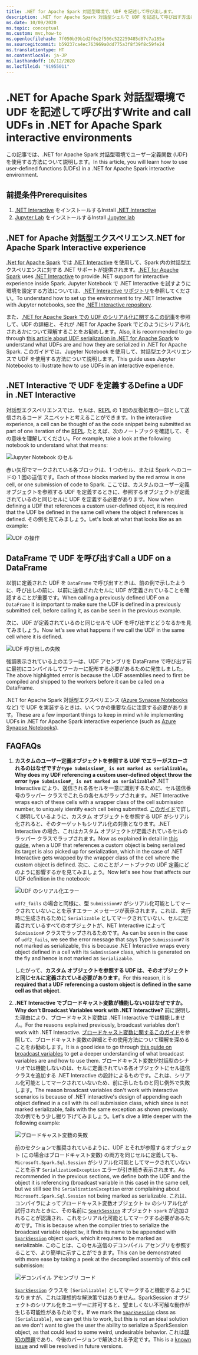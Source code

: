 ```yaml
---
title: .NET for Apache Spark 対話型環境で、UDF を記述して呼び出します。
description: .NET for Apache Spark 対話型シェルで UDF を記述して呼び出す方法について説明します。
ms.date: 10/09/2020
ms.topic: conceptual
ms.custom: mvc,how-to
ms.openlocfilehash: 7f050b39b1d2f0e2f506c522259485d87c7a185a
ms.sourcegitcommit: b59237ca4ec763969a0dd775a3f8f39f8c59fe24
ms.translationtype: HT
ms.contentlocale: ja-JP
ms.lasthandoff: 10/12/2020
ms.locfileid: "91955011"
---
```

# <a name="write-and-call-udfs-in-net-for-apache-spark-interactive-environments"></a><span data-ttu-id="b0bb1-103">.NET for Apache Spark 対話型環境で UDF を記述して呼び出す</span><span class="sxs-lookup"><span data-stu-id="b0bb1-103">Write and call UDFs in .NET for Apache Spark interactive environments</span></span>

<span data-ttu-id="b0bb1-104">この記事では、.NET for Apache Spark 対話型環境でユーザー定義関数 (UDF) を使用する方法について説明します。</span><span class="sxs-lookup"><span data-stu-id="b0bb1-104">In this article, you will learn how to use user-defined functions (UDFs) in a .NET for Apache Spark interactive environment.</span></span>

## <a name="prerequisites"></a><span data-ttu-id="b0bb1-105">前提条件</span><span class="sxs-lookup"><span data-stu-id="b0bb1-105">Prerequisites</span></span>

1. <span data-ttu-id="b0bb1-106">[.NET Interactive](https://github.com/dotnet/interactive) をインストールする</span><span class="sxs-lookup"><span data-stu-id="b0bb1-106">Install [.NET Interactive](https://github.com/dotnet/interactive)</span></span>
2. <span data-ttu-id="b0bb1-107">[Jupyter Lab](https://jupyter.org/) をインストールする</span><span class="sxs-lookup"><span data-stu-id="b0bb1-107">Install [Jupyter lab](https://jupyter.org/)</span></span>

## <a name="net-for-apache-spark-interactive-experience"></a><span data-ttu-id="b0bb1-108">.NET for Apache 対話型エクスペリエンス</span><span class="sxs-lookup"><span data-stu-id="b0bb1-108">.NET for Apache Spark Interactive experience</span></span>

<span data-ttu-id="b0bb1-109">[.Net for Apache Spark](https://github.com/dotnet/spark) では [.NET Interactive](https://devblogs.microsoft.com/dotnet/net-interactive-is-here-net-notebooks-preview-2/) を使用して、Spark 内の対話型エクスペリエンスに対する .NET サポートが提供されます。</span><span class="sxs-lookup"><span data-stu-id="b0bb1-109">[.NET for Apache Spark](https://github.com/dotnet/spark) uses [.NET Interactive](https://devblogs.microsoft.com/dotnet/net-interactive-is-here-net-notebooks-preview-2/) to provide .NET support for interactive experience inside Spark.</span></span> <span data-ttu-id="b0bb1-110">Jupyter Notebook で .NET Interactive を試すように環境を設定する方法については、[.NET Interactive リポジトリ](https://github.com/dotnet/interactive)を参照してください。</span><span class="sxs-lookup"><span data-stu-id="b0bb1-110">To understand how to set up the environment to try .NET Interactive with Jupyter notebooks, see the [.NET Interactive repository](https://github.com/dotnet/interactive).</span></span>

<span data-ttu-id="b0bb1-111">また、[.NET for Apache Spark での UDF のシリアル化に関するこの記事](udf-guide.md)を参照して、UDF の詳細と、それが .NET for Apache Spark でどのようにシリアル化されるかについて理解することをお勧めします。</span><span class="sxs-lookup"><span data-stu-id="b0bb1-111">Also, it is recommended to go through [this article about UDF serialization in .NET for Apache Spark](udf-guide.md) to understand what UDFs are and how they are serialized in .NET for Apache Spark.</span></span>
<span data-ttu-id="b0bb1-112">このガイドでは、Jupyter Notebook を使用して、対話型エクスペリエンスで UDF を使用する方法について説明します。</span><span class="sxs-lookup"><span data-stu-id="b0bb1-112">This guide uses Jupyter Notebooks to illustrate how to use UDFs in an interactive experience.</span></span>

## <a name="define-a-udf-in-net-interactive"></a><span data-ttu-id="b0bb1-113">.NET Interactive で UDF を定義する</span><span class="sxs-lookup"><span data-stu-id="b0bb1-113">Define a UDF in .NET Interactive</span></span>

<span data-ttu-id="b0bb1-114">対話型エクスペリエンスでは、セルは、[REPL](https://en.wikipedia.org/wiki/Read%E2%80%93eval%E2%80%93print_loop) の 1 回の反復処理の一部として送信されるコード スニペットと考えることができます。</span><span class="sxs-lookup"><span data-stu-id="b0bb1-114">In the interactive experience, a cell can be thought of as the code snippet being submitted as part of one iteration of the [REPL](https://en.wikipedia.org/wiki/Read%E2%80%93eval%E2%80%93print_loop).</span></span> <span data-ttu-id="b0bb1-115">たとえば、次のノートブックを確認して、その意味を理解してください。</span><span class="sxs-lookup"><span data-stu-id="b0bb1-115">For example, take a look at the following notebook to understand what that means:</span></span>

![Jupyter Notebook のセル](./media/dotnet-interactive/dotnet-interactive-cells.png)

<span data-ttu-id="b0bb1-117">赤い矢印でマークされている各ブロックは、1 つのセル、または Spark へのコードの 1 回の送信です。</span><span class="sxs-lookup"><span data-stu-id="b0bb1-117">Each of those blocks marked by the red arrow is one cell, or one submission of code to Spark.</span></span> <span data-ttu-id="b0bb1-118">ここでは、カスタムのユーザー定義オブジェクトを参照する UDF を定義するときに、参照するオブジェクトが定義されているのと同じセルに UDF を定義する必要があります。</span><span class="sxs-lookup"><span data-stu-id="b0bb1-118">Now when defining a UDF that references a custom user-defined object, it is required that the UDF be defined in the same cell where the object it references is defined.</span></span> <span data-ttu-id="b0bb1-119">その例を見てみましょう。</span><span class="sxs-lookup"><span data-stu-id="b0bb1-119">Let's look at what that looks like as an example:</span></span>

![UDF の操作](./media/dotnet-interactive/working-udf.png)

## <a name="call-a-udf-on-a-dataframe"></a><span data-ttu-id="b0bb1-121">DataFrame で UDF を呼び出す</span><span class="sxs-lookup"><span data-stu-id="b0bb1-121">Call a UDF on a DataFrame</span></span>

<span data-ttu-id="b0bb1-122">以前に定義された UDF を `DataFrame` で呼び出すときは、前の例で示したように、呼び出しの前に、以前に送信されたセルに UDF が定義されていることを確認することが重要です。</span><span class="sxs-lookup"><span data-stu-id="b0bb1-122">When calling a previously defined UDF on a `DataFrame` it is important to make sure the UDF is defined in a previously submitted cell, before calling it, as can be seen in the previous example.</span></span>

<span data-ttu-id="b0bb1-123">次に、UDF が定義されているのと同じセルで UDF を呼び出すとどうなるかを見てみましょう。</span><span class="sxs-lookup"><span data-stu-id="b0bb1-123">Now let's see what happens if we call the UDF in the same cell where it is defined.</span></span>

![UDF 呼び出しの失敗](./media/dotnet-interactive/udf_fails.png)

<span data-ttu-id="b0bb1-125">強調表示されている上のエラーは、UDF アセンブリを DataFrame で呼び出す前に最初にコンパイルしてワーカーに配布する必要があるために発生しました。</span><span class="sxs-lookup"><span data-stu-id="b0bb1-125">The above highlighted error is because the UDF assemblies need to first be compiled and shipped to the workers before it can be called on a DataFrame.</span></span>

<span data-ttu-id="b0bb1-126">.NET for Apache Spark 対話型エクスペリエンス ([Azure Synapse Notebooks](https://docs.microsoft.com/azure/synapse-analytics/spark/apache-spark-development-using-notebooks) など) で UDF を実装するときは、いくつかの重要な点に注意する必要があります。</span><span class="sxs-lookup"><span data-stu-id="b0bb1-126">These are a few important things to keep in mind while implementing UDFs in .NET for Apache Spark interactive experience (such as [Azure Synapse Notebooks](https://docs.microsoft.com/azure/synapse-analytics/spark/apache-spark-development-using-notebooks)).</span></span>

## <a name="faqs"></a><span data-ttu-id="b0bb1-127">FAQ</span><span class="sxs-lookup"><span data-stu-id="b0bb1-127">FAQs</span></span>

1. <span data-ttu-id="b0bb1-128">**カスタムのユーザー定義オブジェクトを参照する UDF でエラーがスローされるのはなぜですか`Type Submission#_ is not marked as serializable`。**</span><span class="sxs-lookup"><span data-stu-id="b0bb1-128">**Why does my UDF referencing a custom user-defined object throw the error `Type Submission#_ is not marked as serializable`?**</span></span>
    <span data-ttu-id="b0bb1-129">.NET Interactive により、送信される各セルを一意に識別するために、セル送信番号のラッパー クラスでこれらの各セルがラップされます。</span><span class="sxs-lookup"><span data-stu-id="b0bb1-129">.NET Interactive wraps each of these cells with a wrapper class of the cell submission number, to uniquely identify each cell being submitted.</span></span> <span data-ttu-id="b0bb1-130">[このガイド](udf-guide.md)で詳しく説明しているように、カスタム オブジェクトを参照する UDF がシリアル化されると、そのターゲットもシリアル化の対象となります。.NET Interactive の場合、これはカスタム オブジェクトが定義されているセルのラッパー クラスでラップされます。</span><span class="sxs-lookup"><span data-stu-id="b0bb1-130">Now as explained in detail in [this guide](udf-guide.md), when a UDF that references a custom object is being serialized its target is also picked up for serialization, which in the case of .NET Interactive gets wrapped by the wrapper class of the cell where the custom object is defined.</span></span>
    <span data-ttu-id="b0bb1-131">次に、このことがノートブックの UDF 定義にどのように影響するかを見てみましょう。</span><span class="sxs-lookup"><span data-stu-id="b0bb1-131">Now let's see how that affects our UDF definition in the notebook:</span></span>

    ![UDF のシリアル化エラー](./media/dotnet-interactive/udf-serialization-error.png)

    <span data-ttu-id="b0bb1-133">`udf2_fails` の場合と同様に、型 `Submission#7` がシリアル化可能としてマークされていないことを示すエラー メッセージが表示されます。これは、実行時に生成されるために `Serializable` としてマークされていない、セルに定義されているすべてのオブジェクトが、NET Interactive によって `Submission#` クラスでラップされるためです。</span><span class="sxs-lookup"><span data-stu-id="b0bb1-133">As can be seen in the case of `udf2_fails`, we see the error message that says Type `Submission#7` is not marked as serializable, this is because .NET Interactive wraps every object defined in a cell with its `Submission#` class, which is generated on the fly and hence is not marked as `Serializable`.</span></span>

    <span data-ttu-id="b0bb1-134">したがって、**カスタム オブジェクトを参照する UDF は、そのオブジェクトと同じセルに定義されている必要があります**。</span><span class="sxs-lookup"><span data-stu-id="b0bb1-134">For this reason, it is **required that a UDF referencing a custom object is defined in the same cell as that object**.</span></span>

2. <span data-ttu-id="b0bb1-135">**.NET Interactive でブロードキャスト変数が機能しないのはなぜですか。**</span><span class="sxs-lookup"><span data-stu-id="b0bb1-135">**Why don't Broadcast Variables work with .NET Interactive?**</span></span>
    <span data-ttu-id="b0bb1-136">前に説明した理由により、ブロードキャスト変数は .NET Interactive では機能しません。</span><span class="sxs-lookup"><span data-stu-id="b0bb1-136">For the reasons explained previously, broadcast variables don't work with .NET Interactive.</span></span> <span data-ttu-id="b0bb1-137">[ブロードキャスト変数に関するこのガイド](broadcast-guide.md)を参照して、ブロードキャスト変数の詳細とその使用方法について理解を深めることをお勧めします。</span><span class="sxs-lookup"><span data-stu-id="b0bb1-137">It is a good idea to go through [this guide on broadcast variables](broadcast-guide.md) to get a deeper understanding of what broadcast variables are and how to use them.</span></span> <span data-ttu-id="b0bb1-138">ブロードキャスト変数が対話型のシナリオでは機能しないのは、セルに定義されている各オブジェクトにセル送信クラスを追加する .NET Interactive の設計によるものです。これは、シリアル化可能としてマークされていないため、前に示したものと同じ例外で失敗します。</span><span class="sxs-lookup"><span data-stu-id="b0bb1-138">The reason broadcast variables don't work with interactive scenarios is because of .NET interactive's design of appending each object defined in a cell with its cell submission class, which since is not marked serializable, fails with the same exception as shown previously.</span></span>
    <span data-ttu-id="b0bb1-139">次の例でもう少し掘り下げてみましょう。</span><span class="sxs-lookup"><span data-stu-id="b0bb1-139">Let's dive a little deeper with the following example:</span></span>

    ![ブロードキャスト変数の失敗](./media/dotnet-interactive/broadcast-fails.png)

    <span data-ttu-id="b0bb1-141">前のセクションで推奨されているように、UDF とそれが参照するオブジェクト (この場合はブロードキャスト変数) の両方を同じセルに定義しても、`Microsoft.Spark.Sql.Session` がシリアル化可能としてマークされていないことを示す `SerializationException` エラーが引き続き表示されます。</span><span class="sxs-lookup"><span data-stu-id="b0bb1-141">As recommended in the previous sections, we define both the UDF and the object it is referencing (broadcast variable in this case) in the same cell, but we still see the `SerializationException` error complaining about `Microsoft.Spark.Sql.Session` not being marked as serializable.</span></span> <span data-ttu-id="b0bb1-142">これは、コンパイラによってブロードキャスト変数オブジェクト `bv` のシリアル化が試行されたときに、その名前に [`SparkSession`](https://github.com/dotnet/spark/blob/master/src/csharp/Microsoft.Spark/Sql/SparkSession.cs#L20) オブジェクト `spark` が追加されることが認識され、これをシリアル化可能としてマークする必要があるためです。</span><span class="sxs-lookup"><span data-stu-id="b0bb1-142">This is because when the compiler tries to serialize the broadcast variable object `bv`, it finds its name to be appended with [`SparkSession`](https://github.com/dotnet/spark/blob/master/src/csharp/Microsoft.Spark/Sql/SparkSession.cs#L20) object `spark`, which it requires to be marked as serializable.</span></span> <span data-ttu-id="b0bb1-143">このことは、このセル送信のデコンパイル アセンブリを参照することで、より簡単に示すことができます。</span><span class="sxs-lookup"><span data-stu-id="b0bb1-143">This can be demonstrated with more ease by taking a peek at the decompiled assembly of this cell submission:</span></span>

    ![デコンパイル アセンブリ コード](./media/dotnet-interactive/decompiledAssembly.png)

    <span data-ttu-id="b0bb1-145">[`SparkSession`](https://github.com/dotnet/spark/blob/master/src/csharp/Microsoft.Spark/Sql/SparkSession.cs#L20) クラスを `[Serializable]` としてマークすると機能するようになりますが、これは理想的な解決策ではありません。SparkSession オブジェクトのシリアル化をユーザーに許可すると、望ましくない不可解な動作が生じる可能性があるためです。</span><span class="sxs-lookup"><span data-stu-id="b0bb1-145">If we mark the [`SparkSession`](https://github.com/dotnet/spark/blob/master/src/csharp/Microsoft.Spark/Sql/SparkSession.cs#L20) class as `[Serializable]`, we can get this to work, but this is not an ideal solution as we don't want to give the user the ability to serialize a SparkSession object, as that could lead to some weird, undesirable behavior.</span></span> <span data-ttu-id="b0bb1-146">これは[既知の問題](https://github.com/dotnet/spark/issues/619)であり、今後のバージョンで解決される予定です。</span><span class="sxs-lookup"><span data-stu-id="b0bb1-146">This is a [known issue](https://github.com/dotnet/spark/issues/619) and will be resolved in future versions.</span></span>
